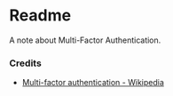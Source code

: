 # Readme
A note about Multi-Factor Authentication.

### Credits
- [Multi-factor authentication - Wikipedia](https://en.wikipedia.org/wiki/Multi-factor_authentication)
